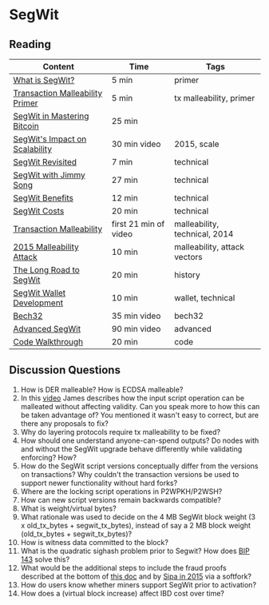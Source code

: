 # SegWit

## Reading

| Content                                                                                       | Time  | Tags                    |
|-----------------------------------------------------------------------------------------------|-------|-------------------------|
| [What is SegWit?](https://bitcoinmagazine.com/guides/what-is-segwit) | 5 min | primer                  |
| [Transaction Malleability Primer](https://bitcointechtalk.com/transaction-malleability-explained-b7e240236fc7) | 5 min | tx malleability, primer |
| [SegWit in Mastering Bitcoin](https://github.com/bitcoinbook/bitcoinbook/blob/develop/ch07.asciidoc#segregated-witness) | 25 min |
| [SegWit's Impact on Scalability](https://diyhpl.us/wiki/transcripts/scalingbitcoin/hong-kong/segregated-witness-and-its-impact-on-scalability/) | 30 min video | 2015, scale |
| [SegWit Revisited](https://www.youtube.com/watch?v=AjBpIkfB-ac) | 7 min | technical                                            |
| [SegWit with Jimmy Song](https://www.youtube.com/watch?v=Txfy2mFe16A) | 27 min | technical                                            |
| [SegWit Benefits](https://bitcoincore.org/en/2016/01/26/segwit-benefits/) | 12 min | technical                                  |
| [SegWit Costs](https://bitcoincore.org/en/2016/10/28/segwit-costs/) | 20 min | technical                                        |
| [Transaction Malleability](https://www.youtube.com/watch?v=jyDE-aFqJTs) | first 21 min of video | malleability, technical, 2014 |
| [2015 Malleability Attack](https://bitcoinmagazine.com/articles/the-who-what-why-and-how-of-the-ongoing-transaction-malleability-attack-1444253640/) | 10 min | malleability, attack vectors |
| [The Long Road to SegWit](https://bitcoinmagazine.com/articles/long-road-segwit-how-bitcoins-biggest-protocol-upgrade-became-reality/) | 20 min | history |
| [SegWit Wallet Development](https://bitcoincore.org/en/segwit_wallet_dev/) | 10 min | wallet, technical                  |
| [Bech32](https://diyhpl.us/wiki/transcripts/sf-bitcoin-meetup/2017-03-29-new-address-type-for-segwit-addresses/) | 35 min video | bech32 |
| [Advanced SegWit](https://www.youtube.com/watch?v=JgNgnwF9hfY) | 90 min video | advanced |
| [Code Walkthrough](https://docs.google.com/document/d/1qn9SCQj2YQauE83FjglODUZJTQaz9WxrbaTtkP367cA/edit) | 20 min | code                  |

## Discussion Questions

1. How is DER malleable? How is ECDSA malleable?
2. In this [video](https://youtu.be/AjBpIkfB-ac?t=149) James describes how the input script operation can be malleated without affecting validity. Can you speak more to how this can be taken advantage of? You mentioned it wasn't easy to correct, but are there any proposals to fix?
3. Why do layering protocols require tx malleability to be fixed?
2. How should one understand anyone-can-spend outputs? Do nodes with and without the SegWit upgrade behave differently while validating enforcing? How?
3. How do the SegWit script versions conceptually differ from the versions on transactions? Why couldn't the transaction versions be used to support newer functionality without hard forks?
4. Where are the locking script operations in P2WPKH/P2WSH?
5. How can new script versions remain backwards compatible?
6. What is weight/virtual bytes?
7. What rationale was used to decide on the 4 MB SegWit block weight (3 x old_tx_bytes + segwit_tx_bytes), instead of say a 2 MB block weight (old_tx_bytes + segwit_tx_bytes)?
8. How is witness data committed to the block?
9. What is the quadratic sighash problem prior to Segwit? How does [BIP 143](https://github.com/bitcoin/bips/blob/master/bip-0143.mediawiki) solve this?
10. What would be the additional steps to include the fraud proofs described at the bottom of [this doc](https://bitcoincore.org/en/2016/01/26/segwit-benefits/) and by [Sipa in 2015](https://diyhpl.us/wiki/transcripts/scalingbitcoin/hong-kong/segregated-witness-and-its-impact-on-scalability/) via a softfork?
11. How do users know whether miners support SegWit prior to activation?
12. How does a (virtual block increase) affect IBD cost over time?
